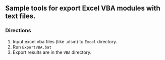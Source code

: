 ## Sample tools for export Excel VBA modules with text files.

### Directions

1. Input excel vba files (like .xlsm) to `Excel` directory.
2. Run `ExportVBA.bat`
3. Export results are in the `VBA` directory.

